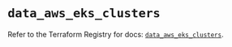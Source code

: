 # `data_aws_eks_clusters`

Refer to the Terraform Registry for docs: [`data_aws_eks_clusters`](https://registry.terraform.io/providers/hashicorp/aws/3.76.1/docs/data-sources/eks_clusters).
